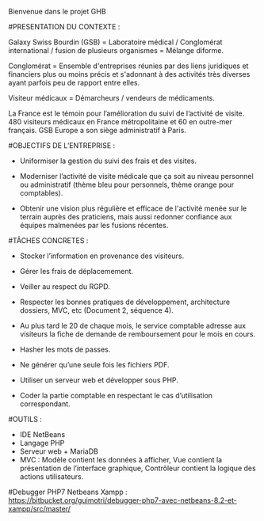 Bienvenue dans le projet GHB

#PRESENTATION DU CONTEXTE :

Galaxy Swiss Bourdin (GSB) = Laboratoire médical / Conglomérat international / fusion de plusieurs organismes = Mélange diforme.

Conglomérat = Ensemble d'entreprises réunies par des liens juridiques et financiers plus ou moins précis et s'adonnant à des activités très diverses ayant parfois peu de rapport entre elles.

Visiteur médicaux = Démarcheurs / vendeurs de médicaments.

La France est le témoin pour l’amélioration du suivi de l’activité de visite. 480 visiteurs médicaux en France métropolitaine et 60 en outre-mer français. GSB Europe a son siège administratif à Paris.

#OBJECTIFS DE L’ENTREPRISE :


- Uniformiser la gestion du suivi des frais et des visites.

- Moderniser l’activité de visite médicale que ça soit au niveau personnel ou administratif (thème bleu pour personnels, thème orange pour comptables).

- Obtenir une vision plus régulière et efficace de l'activité menée sur le terrain auprès des praticiens,
mais aussi redonner confiance aux équipes malmenées par les fusions récentes. 


#TÂCHES CONCRETES :

- Stocker l’information en provenance des visiteurs.
- Gérer les frais de déplacemement.
- Veiller au respect du RGPD.
- Respecter les bonnes pratiques de développement, architecture dossiers, MVC, etc (Document 2, séquence 4).
- Au plus tard le 20 de chaque mois, le service comptable adresse aux visiteurs la fiche de
demande de remboursement pour le mois en cours.
- Hasher les mots de passes.
- Ne générer qu’une seule fois les fichiers PDF.

- Utiliser un serveur web et développer sous PHP.
- Coder la partie comptable en respectant le cas d’utilisation correspondant.

#OUTILS :
- IDE NetBeans
- Langage PHP
- Serveur web + MariaDB
- MVC : Modèle contient les données à afficher, Vue contient la présentation de l’interface graphique, Contrôleur contient la logique des actions utilisateurs.

#Debugger PHP7 Netbeans Xampp :
https://bitbucket.org/guimotri/debugger-php7-avec-netbeans-8.2-et-xampp/src/master/
